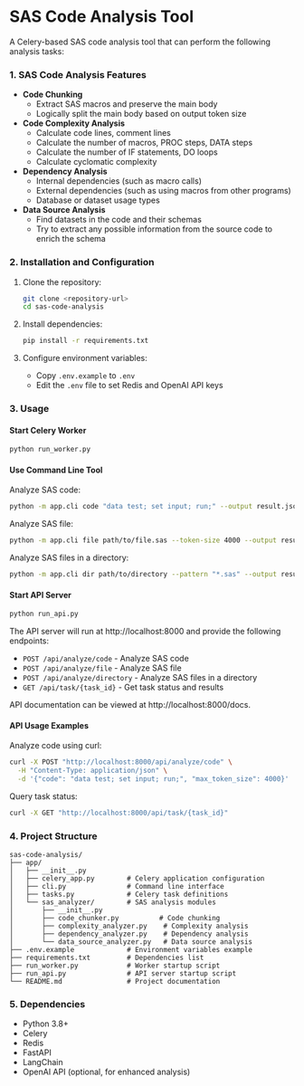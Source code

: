 # SAS Code Analysis Tool

A Celery-based SAS code analysis tool that can perform the following analysis tasks:

### 1. SAS Code Analysis Features

- **Code Chunking**
  - Extract SAS macros and preserve the main body
  - Logically split the main body based on output token size
- **Code Complexity Analysis**
  - Calculate code lines, comment lines
  - Calculate the number of macros, PROC steps, DATA steps
  - Calculate the number of IF statements, DO loops
  - Calculate cyclomatic complexity
- **Dependency Analysis**
  - Internal dependencies (such as macro calls)
  - External dependencies (such as using macros from other programs)
  - Database or dataset usage types
- **Data Source Analysis**
  - Find datasets in the code and their schemas
  - Try to extract any possible information from the source code to enrich the schema

### 2. Installation and Configuration

1. Clone the repository:
   ```bash
   git clone <repository-url>
   cd sas-code-analysis
   ```

2. Install dependencies:
   ```bash
   pip install -r requirements.txt
   ```

3. Configure environment variables:
   - Copy `.env.example` to `.env`
   - Edit the `.env` file to set Redis and OpenAI API keys

### 3. Usage

#### Start Celery Worker

```bash
python run_worker.py
```

#### Use Command Line Tool

Analyze SAS code:
```bash
python -m app.cli code "data test; set input; run;" --output result.json
```

Analyze SAS file:
```bash
python -m app.cli file path/to/file.sas --token-size 4000 --output result.json
```

Analyze SAS files in a directory:
```bash
python -m app.cli dir path/to/directory --pattern "*.sas" --output result.json
```

#### Start API Server

```bash
python run_api.py
```

The API server will run at http://localhost:8000 and provide the following endpoints:

- `POST /api/analyze/code` - Analyze SAS code
- `POST /api/analyze/file` - Analyze SAS file
- `POST /api/analyze/directory` - Analyze SAS files in a directory
- `GET /api/task/{task_id}` - Get task status and results

API documentation can be viewed at http://localhost:8000/docs.

#### API Usage Examples

Analyze code using curl:
```bash
curl -X POST "http://localhost:8000/api/analyze/code" \
  -H "Content-Type: application/json" \
  -d '{"code": "data test; set input; run;", "max_token_size": 4000}'
```

Query task status:
```bash
curl -X GET "http://localhost:8000/api/task/{task_id}"
```

### 4. Project Structure

```
sas-code-analysis/
├── app/
│   ├── __init__.py
│   ├── celery_app.py        # Celery application configuration
│   ├── cli.py               # Command line interface
│   ├── tasks.py             # Celery task definitions
│   └── sas_analyzer/        # SAS analysis modules
│       ├── __init__.py
│       ├── code_chunker.py          # Code chunking
│       ├── complexity_analyzer.py    # Complexity analysis
│       ├── dependency_analyzer.py    # Dependency analysis
│       └── data_source_analyzer.py   # Data source analysis
├── .env.example             # Environment variables example
├── requirements.txt         # Dependencies list
├── run_worker.py            # Worker startup script
├── run_api.py               # API server startup script
└── README.md                # Project documentation
```

### 5. Dependencies

- Python 3.8+
- Celery
- Redis
- FastAPI
- LangChain
- OpenAI API (optional, for enhanced analysis)





